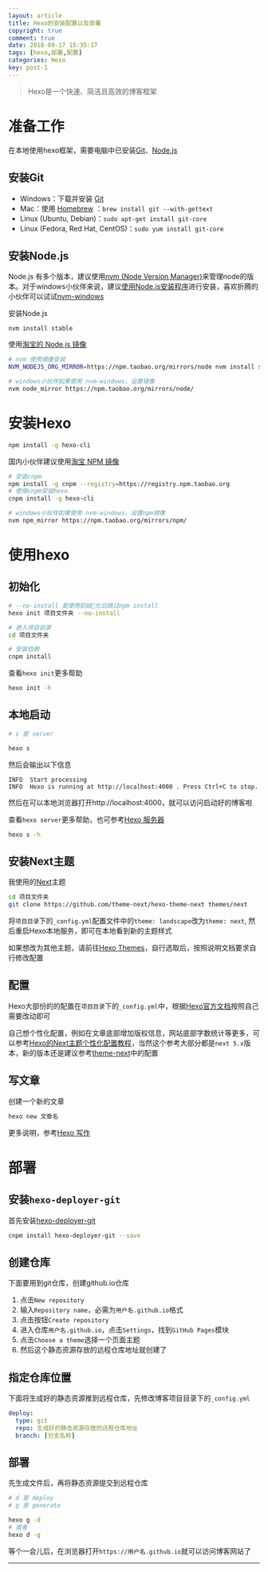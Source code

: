 ```yaml
---
layout: article
title: Hexo的安装配置以及部署
copyright: true
comment: true
date: 2018-09-17 15:35:17
tags: [hexo,部署,配置]
categories: Hexo
key: post-1
---
```



> Hexo是一个快速、简洁且高效的博客框架

准备工作
======


在本地使用hexo框架，需要电脑中已安装[Git](http://git-scm.com)、[Node.js](http://nodejs.org)

安装Git
------
- Windows：下载并安装 [Git](https://git-scm.com/download/win)
- Mac：使用 [Homebrew](https://brew.sh/index_zh-cn) ：`brew install git --with-gettext`
- Linux (Ubuntu, Debian)：`sudo apt-get install git-core`
- Linux (Fedora, Red Hat, CentOS)：`sudo yum install git-core`

<!-- more -->

安装Node.js
------

Node.js 有多个版本，建议使用[nvm (Node Version Manager)](https://github.com/creationix/nvm)来管理node的版本。对于windows小伙伴来说，建议[使用Node.js安装程序](https://nodejs.org/zh-cn/download/)进行安装，喜欢折腾的小伙伴可以试试[nvm-windows](https://github.com/coreybutler/nvm-windows)

安装Node.js

```
nvm install stable
```

使用[淘宝的 Node.js 镜像](http://npm.taobao.org/mirrors/node)
``` bash
# nvm 使用镜像安装
NVM_NODEJS_ORG_MIRROR=https://npm.taobao.org/mirrors/node nvm install stable

# windows小伙伴如果使用 nvm-windows，设置镜像
nvm node_mirror https://npm.taobao.org/mirrors/node/
```

安装Hexo
======

``` bash
npm install -g hexo-cli
```

国内小伙伴建议使用[淘宝 NPM 镜像](https://npm.taobao.org/)

``` bash
# 安装cnpm
npm install -g cnpm --registry=https://registry.npm.taobao.org
# 使用cnpm安装hexo
cnpm install -g hexo-cli

# windows小伙伴如果使用 nvm-windows，设置npm镜像
nvm npm_mirror https://npm.taobao.org/mirrors/npm/
```

使用hexo
======

初始化
------

``` bash
# --no-install 是使用初始化后跳过npm install
hexo init 项目文件夹 --no-install

# 进入项目目录
cd 项目文件夹

# 安装依赖
cnpm install
```

查看`hexo init`更多帮助
``` bash
hexo init -h
```

本地启动
------

``` bash
# s 是 server

hexo s
```

然后会输出以下信息

```
INFO  Start processing
INFO  Hexo is running at http://localhost:4000 . Press Ctrl+C to stop.
```

然后在可以本地浏览器打开http://localhost:4000，就可以访问启动好的博客啦

查看`hexo server`更多帮助，也可参考[Hexo 服务器](https://hexo.io/zh-cn/docs/server)
``` bash
hexo s -h
```

安装Next主题
------

我使用的[Next](https://github.com/theme-next/hexo-theme-next)主题

``` bash
cd 项目文件夹
git clone https://github.com/theme-next/hexo-theme-next themes/next
```

将`项目目录`下的`_config.yml`配置文件中的`theme: landscape`改为`theme: next`, 然后重启Hexo本地服务，即可在本地看到新的主题样式

如果想改为其他主题，请前往[Hexo Themes](https://hexo.io/themes/)，自行选取后，按照说明文档要求自行修改配置

配置
------

Hexo大部份的的配置在`项目目录`下的`_config.yml`中，根据[Hexo官方文档](https://hexo.io/zh-cn/docs/configuration)按照自己需要改动即可

自己想个性化配置，例如在文章底部增加版权信息，网站底部字数统计等更多，可以参考[Hexo的Next主题个性化配置教程](https://segmentfault.com/a/1190000009544924)，当然这个参考大部分都是`next 5.x`版本，新的版本还是建议参考[theme-next](https://github.com/theme-next)中的配置

写文章
------

创建一个新的文章

``` bash
hexo new 文章名
```

更多说明，参考[Hexo 写作](https://hexo.io/zh-cn/docs/writing)


部署
======

安装`hexo-deployer-git`
------

首先安装[hexo-deployer-git](https://github.com/hexojs/hexo-deployer-git)

``` bash
cnpm install hexo-deployer-git --save
```

创建仓库
------

下面要用到git仓库，创建github.io仓库
1. 点击`New repository`
2. 输入`Repository name`，必需为`用户名.github.io`格式
3. 点击按钮`Create repository`
4. 进入仓库`用户名.github.io`，点击`Settings`，找到`GitHub Pages`模块
5. 点击`Choose a theme`选择一个页面主题
6. 然后这个静态资源存放的远程仓库地址就创建了

指定仓库位置
------

下面将生成好的静态资源推到远程仓库，先修改博客项目目录下的`_config.yml`

``` yaml
deploy:
  type: git
  repo: 生成好的静态资源存放的远程仓库地址
  branch: [分支名称]
```

部署
------

先生成文件后，再将静态资源提交到远程仓库

``` bash
# d 是 deploy
# g 是 generate

hexo g -d
# 或者
hexo d -g
```

等个一会儿后，在浏览器打开`https://用户名.github.io`就可以访问博客网站了

---